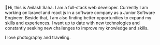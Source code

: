 👋Hi, this is Avilash Saha. I am a full-stack web developer. Currently I am working on laravel and react js in a software company as a Junior Software Engineer. Beside that, I am also finding better opportunities to expand my skills and experiences. I want up to date with new technologies and constantly seeking new challenges to improve my knowledge and skills.

I love photography and traveling.
